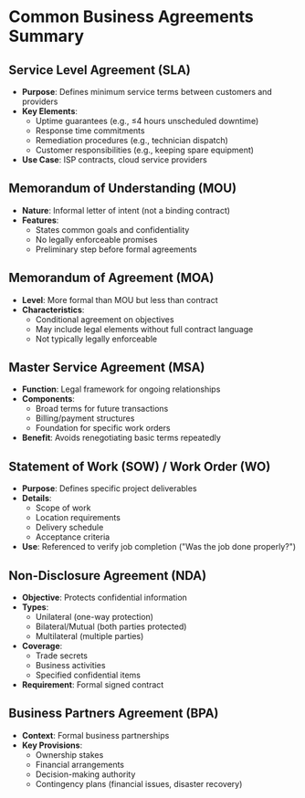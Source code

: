 # Common Business Agreements Summary

## Service Level Agreement (SLA)
- **Purpose**: Defines minimum service terms between customers and providers
- **Key Elements**:
  - Uptime guarantees (e.g., ≤4 hours unscheduled downtime)
  - Response time commitments
  - Remediation procedures (e.g., technician dispatch)
  - Customer responsibilities (e.g., keeping spare equipment)
- **Use Case**: ISP contracts, cloud service providers

## Memorandum of Understanding (MOU)
- **Nature**: Informal letter of intent (not a binding contract)
- **Features**:
  - States common goals and confidentiality
  - No legally enforceable promises
  - Preliminary step before formal agreements

## Memorandum of Agreement (MOA)
- **Level**: More formal than MOU but less than contract
- **Characteristics**:
  - Conditional agreement on objectives
  - May include legal elements without full contract language
  - Not typically legally enforceable

## Master Service Agreement (MSA)
- **Function**: Legal framework for ongoing relationships
- **Components**:
  - Broad terms for future transactions
  - Billing/payment structures
  - Foundation for specific work orders
- **Benefit**: Avoids renegotiating basic terms repeatedly

## Statement of Work (SOW) / Work Order (WO)
- **Purpose**: Defines specific project deliverables
- **Details**:
  - Scope of work
  - Location requirements
  - Delivery schedule
  - Acceptance criteria
- **Use**: Referenced to verify job completion ("Was the job done properly?")

## Non-Disclosure Agreement (NDA)
- **Objective**: Protects confidential information
- **Types**:
  - Unilateral (one-way protection)
  - Bilateral/Mutual (both parties protected)
  - Multilateral (multiple parties)
- **Coverage**:
  - Trade secrets
  - Business activities
  - Specified confidential items
- **Requirement**: Formal signed contract

## Business Partners Agreement (BPA)
- **Context**: Formal business partnerships
- **Key Provisions**:
  - Ownership stakes
  - Financial arrangements
  - Decision-making authority
  - Contingency plans (financial issues, disaster recovery)
